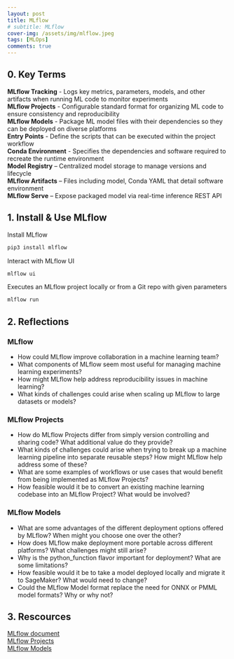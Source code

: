 ```yaml
---
layout: post
title: MLflow
# subtitle: MLflow
cover-img: /assets/img/mlflow.jpeg
tags: [MLOps]
comments: true
---
```

<!-- this is the notes for Coursera MlOps of Duke University -->

## 0. Key Terms

**MLflow Tracking** - Logs key metrics, parameters, models, and other artifacts when running ML code to monitor experiments  
**MLflow Projects** - Configurable standard format for organizing ML code to ensure consistency and reproducibility  
**MLflow Models** - Package ML model files with their dependencies so they can be deployed on diverse platforms  
**Entry Points** - Define the scripts that can be executed within the project workflow  
**Conda Environment** - Specifies the dependencies and software required to recreate the runtime environment  
**Model Registry** – Centralized model storage to manage versions and lifecycle  
**MLflow Artifacts** – Files including model, Conda YAML that detail software environment  
**MLflow Serve** – Expose packaged model via real-time inference REST API

## 1. Install & Use MLflow

Install MLflow
```python
pip3 install mlflow
```

Interact with MLflow UI
```python
mlflow ui
```

Executes an MLflow project locally or from a Git repo with given parameters
```python
mlflow run
```

## 2. Reflections

### MLflow

- How could MLflow improve collaboration in a machine learning team?
- What components of MLflow seem most useful for managing machine learning experiments?
- How might MLflow help address reproducibility issues in machine learning? 
- What kinds of challenges could arise when scaling up MLflow to large datasets or models?

### MLflow Projects

- How do MLflow Projects differ from simply version controlling and sharing code? What additional value do they provide?
- What kinds of challenges could arise when trying to break up a machine learning pipeline into separate reusable steps? How might MLflow help address some of these?
- What are some examples of workflows or use cases that would benefit from being implemented as MLflow Projects?
- How feasible would it be to convert an existing machine learning codebase into an MLflow Project? What would be involved?

### MLflow Models

- What are some advantages of the different deployment options offered by MLflow? When might you choose one over the other?
- How does MLflow make deployment more portable across different platforms? What challenges might still arise?
- Why is the python_function flavor important for deployment? What are some limitations?
- How feasible would it be to take a model deployed locally and migrate it to SageMaker? What would need to change?
- Could the MLflow Model format replace the need for ONNX or PMML model formats? Why or why not?

## 3. Rescources

[MLflow document](https://mlflow.org/docs/latest/introduction/index.html)  
[MLflow Projects](https://mlflow.org/docs/latest/projects.html)  
[MLflow Models](https://mlflow.org/docs/latest/models.html)
